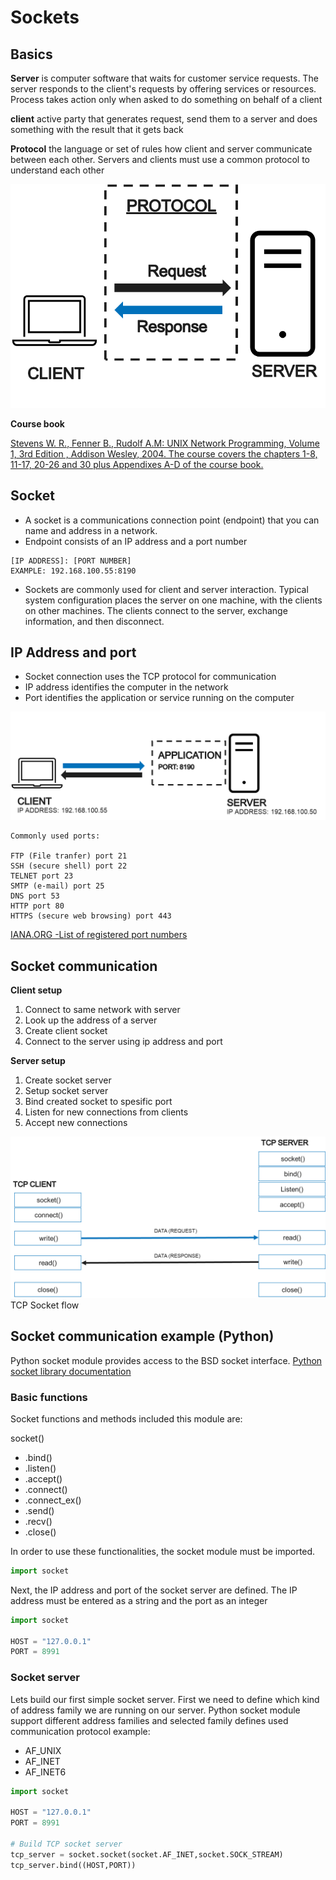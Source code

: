 # Sockets

## Basics

**Server**
is computer software that waits for customer service requests. The server responds to the client's requests by offering services or resources. Process takes action only when asked to do something on behalf of a client

**client**
active party that generates request, send them to a server and does something with the result that it gets back

**Protocol**
the language or set of rules how client and server communicate between each other. Servers and clients must use a common protocol to understand each other

![image](img/socket_image_1.png)

**Course book**

[Stevens W. R., Fenner B., Rudolf A.M: UNIX Network Programming, Volume 1, 3rd Edition , Addison Wesley, 2004. The course covers the chapters 1-8, 11-17, 20-26 and 30 plus Appendixes A-D of the course book.](https://github.com/sqm2050/wiki/blob/master/Books/c%26programme/UNIX%20Network%20Programming%2C%20Volume%201%2C%20Third%20Edition%2C%20The%20Sockets%20Networking%20API.pdf)



## Socket

- A socket is a communications connection point (endpoint) that you can name and address in a network. 
- Endpoint consists of an IP address and a port number 

```
[IP ADDRESS]: [PORT NUMBER]
EXAMPLE: 192.168.100.55:8190
```
- Sockets are commonly used for client and server interaction. Typical system configuration places the server on one machine, with the clients on other machines. The clients connect to the server, exchange information, and then disconnect.

## IP Address and port

- Socket connection uses the TCP protocol for communication
- IP address identifies the computer in the network
- Port identifies the application or service running on the computer

![image](img/socket_image_2.png)


```
Commonly used ports:

FTP (File tranfer) port 21
SSH (secure shell) port 22
TELNET port 23
SMTP (e-mail) port 25             
DNS port 53
HTTP port 80
HTTPS (secure web browsing) port 443

```
[IANA.ORG -List of registered port numbers](https://www.iana.org/assignments/service-names-port-numbers/service-names-port-numbers.xhtml)

## Socket communication

**Client setup**
1. Connect to same network with server
2. Look up the address of a server
3. Create client socket
4. Connect to the server using ip address and port

**Server setup**
1. Create socket server
2. Setup socket server
3. Bind created socket to spesific port
4. Listen for new connections from clients
5. Accept new connections


![image](img/socket_image_3.png)
TCP Socket flow

## Socket communication example (Python)

Python socket module provides access to the BSD socket interface.
[Python socket library documentation](https://docs.python.org/3/library/socket.html)

### Basic functions

Socket functions and methods included this module are:

socket()
- .bind()
- .listen()
- .accept()
- .connect()
- .connect_ex()
- .send()
- .recv()
- .close()

In order to use these functionalities, the socket module must be imported. 

```python
import socket

```
Next, the IP address and port of the socket server are defined. The IP address must be entered as a string and the port as an integer

```python
import socket

HOST = "127.0.0.1"
PORT = 8991

```

### Socket server

Lets build our first simple socket server. First we need to define which kind of address family we are running on our server. 
Python socket module support different address families and selected family defines used communication protocol
example:
- AF_UNIX
- AF_INET
- AF_INET6




```python
import socket

HOST = "127.0.0.1"
PORT = 8991

# Build TCP socket server
tcp_server = socket.socket(socket.AF_INET,socket.SOCK_STREAM)
tcp_server.bind((HOST,PORT))

```









